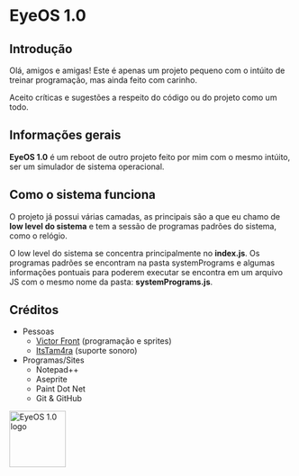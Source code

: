 <h1>EyeOS 1.0</h2>
<h2>Introdução</h2>
<p>Olá, amigos e amigas! Este é apenas um projeto pequeno com o intúito de treinar programação, mas ainda feito com carinho.</p>
<p>Aceito críticas e sugestões a respeito do código ou do projeto como um todo.</p>
<h2>Informações gerais</h2>
<p><strong>EyeOS 1.0</strong> é um reboot de outro projeto feito por mim com o mesmo intúito, ser um simulador de sistema operacional.</p>
<h2>Como o sistema funciona</h2>
<p>O projeto já possui várias camadas, as principais são a que eu chamo de <strong>low level do sistema</strong> e tem a sessão de programas padrões do sistema, como o relógio.</p>
<p>O low level do sistema se concentra principalmente no <strong>index.js</strong>. Os programas padrões se encontram na pasta systemPrograms e algumas informações pontuais para poderem executar se encontra em um arquivo JS com o mesmo nome da pasta: <strong>systemPrograms.js</strong>.</p>
<h2>Créditos</h2>

<ul>
	<li>Pessoas
		<ul>
			<li><a href="https://victor-front.github.io/portfolio-victor/">Victor Front</a> (programação e sprites)</li>
			<li><a href="https://www.youtube.com/channel/UCW5X7Ltw_1-i8SUAaPW8xKg" rel="external" target="_blank">ItsTam4ra</a> (suporte sonoro)</li>
		</ul>
	</li>
	<li>Programas/Sites
		<ul>
			<li>Notepad++</li>
			<li>Aseprite</li>
			<li>Paint Dot Net</li>
			<li>Git & GitHub</li>
		</ul>
	</li>
</ul>
<img src="data/logo.png" width="100px" alt="EyeOS 1.0 logo">